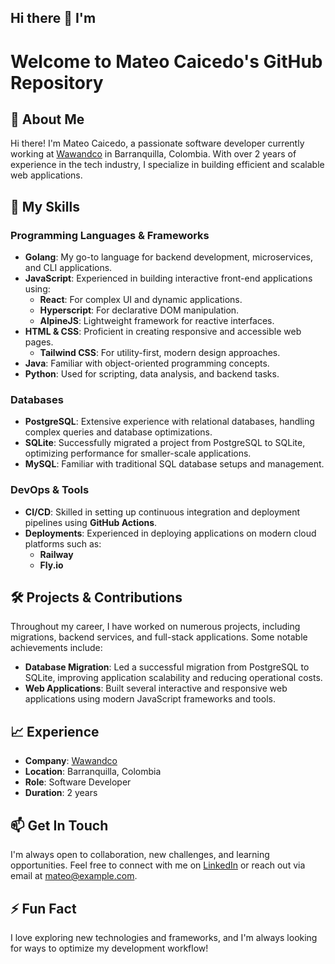 ## Hi there 👋 I'm

<!--
**MateoCaicedoW/MateoCaicedoW** is a ✨ _special_ ✨ repository because its `README.md` (this file) appears on your GitHub profile.

Here are some ideas to get you started:

- 🔭 I’m currently working on ...
- 🌱 I’m currently learning ...
- 👯 I’m looking to collaborate on ...
- 🤔 I’m looking for help with ...
- 💬 Ask me about ...
- 📫 How to reach me: ...
- 😄 Pronouns: ...
- ⚡ Fun fact: ...
-->

# Welcome to Mateo Caicedo's GitHub Repository

## 👋 About Me

Hi there! I'm Mateo Caicedo, a passionate software developer currently working at [Wawandco](https://wawand.co) in Barranquilla, Colombia. With over 2 years of experience in the tech industry, I specialize in building efficient and scalable web applications.

## 🚀 My Skills

### Programming Languages & Frameworks
- **Golang**: My go-to language for backend development, microservices, and CLI applications.
- **JavaScript**: Experienced in building interactive front-end applications using:
  - **React**: For complex UI and dynamic applications.
  - **Hyperscript**: For declarative DOM manipulation.
  - **AlpineJS**: Lightweight framework for reactive interfaces.
- **HTML & CSS**: Proficient in creating responsive and accessible web pages.
  - **Tailwind CSS**: For utility-first, modern design approaches.
- **Java**: Familiar with object-oriented programming concepts.
- **Python**: Used for scripting, data analysis, and backend tasks.

### Databases
- **PostgreSQL**: Extensive experience with relational databases, handling complex queries and database optimizations.
- **SQLite**: Successfully migrated a project from PostgreSQL to SQLite, optimizing performance for smaller-scale applications.
- **MySQL**: Familiar with traditional SQL database setups and management.

### DevOps & Tools
- **CI/CD**: Skilled in setting up continuous integration and deployment pipelines using **GitHub Actions**.
- **Deployments**: Experienced in deploying applications on modern cloud platforms such as:
  - **Railway**
  - **Fly.io**

## 🛠️ Projects & Contributions

Throughout my career, I have worked on numerous projects, including migrations, backend services, and full-stack applications. Some notable achievements include:
- **Database Migration**: Led a successful migration from PostgreSQL to SQLite, improving application scalability and reducing operational costs.
- **Web Applications**: Built several interactive and responsive web applications using modern JavaScript frameworks and tools.

## 📈 Experience

- **Company**: [Wawandco](https://wawand.co)
- **Location**: Barranquilla, Colombia
- **Role**: Software Developer
- **Duration**: 2 years

## 📫 Get In Touch

I'm always open to collaboration, new challenges, and learning opportunities. Feel free to connect with me on [LinkedIn](https://www.linkedin.com/in/mateo-caicedo) or reach out via email at [mateo@example.com](mailto:mateo@example.com).

## ⚡ Fun Fact

I love exploring new technologies and frameworks, and I'm always looking for ways to optimize my development workflow!
